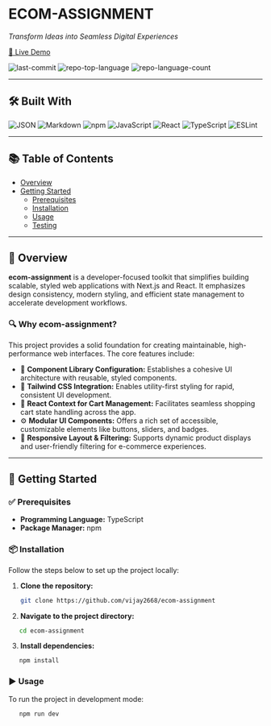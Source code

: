 # ECOM-ASSIGNMENT

_Transform Ideas into Seamless Digital Experiences_

[🔗 Live Demo](https://github.com/vijay2668/ecom-assignment)

![last-commit](https://img.shields.io/github/last-commit/vijay2668/ecom-assignment?style=flat&logo=git&logoColor=white&color=0080ff)
![repo-top-language](https://img.shields.io/github/languages/top/vijay2668/ecom-assignment?style=flat&color=0080ff)
![repo-language-count](https://img.shields.io/github/languages/count/vijay2668/ecom-assignment?style=flat&color=0080ff)

---

## 🛠 Built With

![JSON](https://img.shields.io/badge/JSON-000000.svg?style=flat&logo=JSON&logoColor=white)
![Markdown](https://img.shields.io/badge/Markdown-000000.svg?style=flat&logo=Markdown&logoColor=white)
![npm](https://img.shields.io/badge/npm-CB3837.svg?style=flat&logo=npm&logoColor=white)
![JavaScript](https://img.shields.io/badge/JavaScript-F7DF1E.svg?style=flat&logo=JavaScript&logoColor=black)
![React](https://img.shields.io/badge/React-61DAFB.svg?style=flat&logo=React&logoColor=black)
![TypeScript](https://img.shields.io/badge/TypeScript-3178C6.svg?style=flat&logo=TypeScript&logoColor=white)
![ESLint](https://img.shields.io/badge/ESLint-4B32C3.svg?style=flat&logo=ESLint&logoColor=white)

---

## 📚 Table of Contents

- [Overview](#overview)
- [Getting Started](#getting-started)
  - [Prerequisites](#prerequisites)
  - [Installation](#installation)
  - [Usage](#usage)
  - [Testing](#testing)

---

## 📌 Overview

**ecom-assignment** is a developer-focused toolkit that simplifies building scalable, styled web applications with Next.js and React. It emphasizes design consistency, modern styling, and efficient state management to accelerate development workflows.

### 🔍 Why ecom-assignment?

This project provides a solid foundation for creating maintainable, high-performance web interfaces. The core features include:

- 🧩 **Component Library Configuration:** Establishes a cohesive UI architecture with reusable, styled components.
- 🎨 **Tailwind CSS Integration:** Enables utility-first styling for rapid, consistent UI development.
- 🛒 **React Context for Cart Management:** Facilitates seamless shopping cart state handling across the app.
- ⚙️ **Modular UI Components:** Offers a rich set of accessible, customizable elements like buttons, sliders, and badges.
- 📱 **Responsive Layout & Filtering:** Supports dynamic product displays and user-friendly filtering for e-commerce experiences.

---

## 🚀 Getting Started

### ✅ Prerequisites

- **Programming Language:** TypeScript
- **Package Manager:** npm

### 📦 Installation

Follow the steps below to set up the project locally:

1. **Clone the repository:**

   ```bash
   git clone https://github.com/vijay2668/ecom-assignment

   ```

2. **Navigate to the project directory:**

```bash
   cd ecom-assignment
```

3. **Install dependencies:**

```bash
   npm install
```

### ▶️ Usage

To run the project in development mode:

```bash
   npm run dev
```

